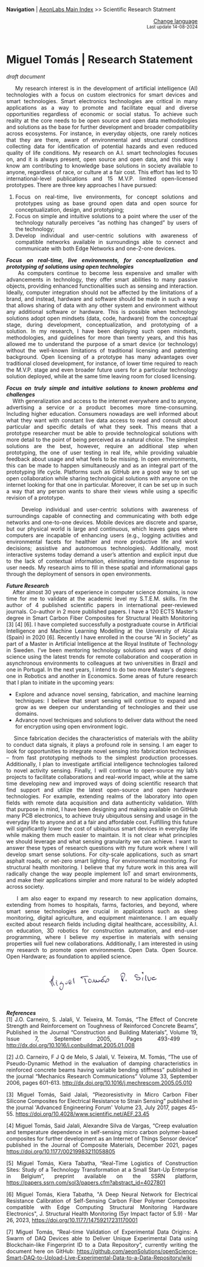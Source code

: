 **Navigation** | [AeonLabs Main Index](https://github.com/aeonSolutions/aeonSolutions/blob/main/aeonSolutions-Main-Index.md)  >> Scientific Research Statment


<div align="right">
 <a href="https://github-com.translate.goog/aeonSolutions/aeonSolutions/blob/main/Scientific_Research_Statment.md?_x_tr_sl=en&_x_tr_tl=nl&_x_tr_hl=en&_x_tr_pto=wapp">Change language</a> <br>
<sup>Last update 14-08-2024</sup> 
</div>

<br>

<div align="justify">

# Miguel Tomás | Research Statement
*draft document*

&nbsp;&nbsp;&nbsp; My research interest is in the development of artificial intelligence (AI) technologies with a focus on custom electronics for smart devices and smart technologies. Smart electronics technologies are critical in many applications as a way to promote and facilitate equal and diverse opportunities regardless of economic or social status. To achieve such reality at the core needs to be open source and open data methodologies and solutions as the base for further development and broader compatibility across ecosystems. For instance, in everyday objects, one rarely notices that they are there, aware of environmental and structural conditions collecting data for identification of potential hazards and even reduced quality of life conditions. My research on A.I. smart technologies focuses on, and it is always present, open source and open data, and this way I know am contributing to knowledge base solutions in society available to anyone, regardless of race, or culture at a fair cost. This effort has led to 10 international-level publications and 15 M.V.P. limited open-licensed prototypes. There are three key approaches I have pursued:
1.	Focus on real-time, live environments, for concept solutions and prototypes using as base ground open data and open source for conceptualization, design, and prototyping;
2.	Focus on simple and intuitive solutions to a point where the user of the technology naturally perceives “as nothing has changed” by users of the technology;
3.	Develop individual and user-centric solutions with awareness of compatible networks available in surroundings able to connect and communicate with both Edge Networks and one-2-one devices.

***Focus on real-time, live environments, for conceptualization and prototyping of solutions using open technologies*** <br>
&nbsp;&nbsp;&nbsp; As computers continue to become less expensive and smaller with advancements in technology, they offer smart abilities to many passive objects, providing enhanced functionalities such as sensing and interaction. Ideally, computer integration should not be affected by the limitations of a brand, and instead, hardware and software should be made in such a way  that allows sharing of data with any other system and environment without any additional software or hardware. This is possible when technology solutions adopt open mindsets (data, code, hardware) from the conceptual stage, during development, conceptualization, and prototyping of a solution. In my research, I have been deploying such open mindsets, methodologies, and guidelines for more than twenty years, and this has allowed me to understand the purpose of a smart device (or technology) without the well-known limitations of traditional licensing and patenting background. Open licensing of a prototype has many advantages over traditional closed development, for instance, of lower time required to reach the M.V.P. stage and even broader future users for a particular technology solution deployed, while at the same time leaving room for closed licensing.

***Focus on truly simple and intuitive solutions to known problems and challenges*** <br>
&nbsp;&nbsp;&nbsp; With generalization and access to the internet everywhere and to anyone, advertising a service or a product becomes more time-consuming. Including higher education. Consumers nowadays are well informed about what they want with constant live data access to read and consult about particular and specific details of what they seek. This means that a prototype researcher must be able to provide technological solutions with more detail to the point of being perceived as a natural choice. The simplest solutions are the best, however, require an additional step when prototyping, the one of user testing in real life, while providing valuable feedback about usage and what feels to be missing. In open environments, this can be made to happen simultaneously and as an integral part of the prototyping life cycle. Platforms such as GitHub are a good way to set up open collaboration while sharing technological solutions with anyone on the internet looking for that one in particular. Moreover, it can be set up in such a way that any person wants to share their views while using a specific revision of a prototype. 
  
&nbsp;&nbsp;&nbsp; Develop individual and user-centric solutions with awareness of surroundings capable of connecting and communicating with both edge networks and one-to-one devices.
Mobile devices are discrete and sparse, but our physical world is large and continuous, which leaves gaps where computers are incapable of enhancing users (e.g., logging activities and environmental facets for healthier and more productive life and work decisions; assistive and autonomous technologies). Additionally, most interactive systems today demand a user’s attention and explicit input due to the lack of contextual information, eliminating immediate response to user needs. My research aims to fill in these spatial and informational gaps through the deployment of sensors in open environments. 


***Future Research*** <br>
&nbsp;&nbsp;&nbsp; After almost 30 years of experience in computer science domains, is now time for me to validate at the academic level my S.T.E.M. skills. I’m the author of 4 published scientific papers in international peer-reviewed journals. Co-author in 2 more published papers. I have a 120 ECTS Master's degree in Smart Carbon Fiber Composites for Structural Health Monitoring [3] [4] [6]. I have completed successfully a postgraduate course in Artificial Intelligence and Machine Learning Modelling at the University of Alcala (Spain) in 2020 [6]. Recently I have enrolled in the course “AI in Society” as part of a Master in Artificial Intelligence at the Royal Institute of Technology in Sweden. I’ve been mentoring technology solutions and ways of doing science using the latest trends for remote collaboration and cooperation in asynchronous environments to colleagues at two universities in Brazil and one in Portugal. In the next years, I intend to do two more Master's degrees: one in Robotics and another in Economics.  Some areas of future research that I plan to initiate in the upcoming years: 
-	Explore and advance novel sensing, fabrication, and machine learning techniques: I believe that smart sensing will continue to expand and grow as we deepen our understanding of technologies and their use domains. 
-	Advance novel techniques and solutions to deliver data without the need for encryption using open environment logic.

&nbsp;&nbsp;&nbsp; Since fabrication decides the characteristics of materials with the ability to conduct data signals, it plays a profound role in sensing. I am eager to look for opportunities to integrate novel sensing into fabrication techniques – from fast prototyping methods to the simplest production processes. Additionally, I plan to investigate artificial intelligence technologies tailored to novel activity sensing. Finally, I will continue to open-source my lab’s projects to facilitate collaborations and real-world impact, while at the same time developing new and improved ways of doing scientific research that find support and utilize the latest open-source and open hardware technologies. For example, extending realms of the laboratory into open fields with remote data acquisition and data authenticity validation. With that purpose in mind, I have been designing and making available on GitHub many PCB electronics, to achieve truly ubiquitous sensing and usage in the everyday life to anyone and at a fair and affordable cost.
Fulfilling this future will significantly lower the cost of ubiquitous smart devices in everyday life while making them much easier to maintain. It is not clear what principles we should leverage and what sensing granularity we can achieve. I want to answer these types of research questions with my future work where I will develop smart sense solutions. For city-scale applications, such as smart asphalt roads, or net-zero smart lighting. For environmental monitoring. For structural health monitoring. I believe that my future work in this area will radically change the way people implement IoT and smart environments, and make their applications simpler and more natural to be widely adopted across society.

&nbsp;&nbsp;&nbsp; I am also eager to expand my research to new application domains, extending from homes to hospitals, farms, factories, and beyond, where smart sense technologies are crucial in applications such as sleep monitoring, digital agriculture, and equipment maintenance. I am equally excited about research fields including digital healthcare, accessibility, A.I. on education, 3D robotics for construction automation, and end-user programming, where I believe my expertise in materials with sensing properties will fuel new collaborations. Additionally, I am interested in using my research to promote open environments. Open Data. Open Source. Open Hardware; as foundation to applied science. 

<p align="center">
  <img height="70" src="https://github.com/aeonSolutions/aeonSolutions/blob/main/media/mtpsilva_signature.png">
</p>

<br>

***References*** <br>
[1]	J.O. Carneiro, S. Jalali, V. Teixeira, M. Tomás, “The Effect of Concrete Strength and Reinforcement on Toughness of Reinforced Concrete Beams”, Published in the Journal “Construction and Building Materials”, Volume 19, Issue 7, September 2005, Pages 493-499 - http://dx.doi.org/10.1016/j.conbuildmat.2005.01.008 

[2]	J.O. Carneiro, F J Q de Melo, S Jalali, V. Teixeira, M. Tomás, “The use of Pseudo-Dynamic Method in the evaluation of damping characteristics in reinforced concrete beams having variable bending stiffness” published in the journal “Mechanics Research Communications” Volume 33, September 2006, pages 601-613. http://dx.doi.org/10.1016/j.mechrescom.2005.05.010

[3]	Miguel Tomás, Said Jalali, “Piezoresistivity in Micro Carbon Fiber Silicone Composites for Electrical Resistance to Strain Sensing” published in the journal 'Advanced Engineering Forum' Volume 23, July 2017, pages 45-55. https://doi.org/10.4028/www.scientific.net/AEF.23.45

[4]	Miguel Tomás, Said Jalali, Alexandre Silva de Vargas, “Creep evaluation and temperature dependence in self-sensing micro carbon polymer-based composites for further development as an Internet of Things Sensor device” published in the Journal of Composite Materials, December 2021, pages https://doi.org/10.1177/00219983211058805

[5]	Miguel Tomás,  Kiera Tabatha,  “Real-Time Logistics of Construction Sites: Study of a Technology Transformation at a Small Start-Up Enterprise in Belgium”, preprint available on the SSRN platform, https://papers.ssrn.com/sol3/papers.cfm?abstract_id=4027801

[6]	Miguel Tomás, Kiera Tabatha, "A Deep Neural Network for Electrical Resistance Calibration of Self-Sensing Carbon Fiber Polymer Composites compatible with Edge Computing Structural Monitoring Hardware Electronics", J. Structural Health Monitoring (5yr Impact factor of 5.9) · Mar 26, 2023, https://doi.org/10.1177/14759217231170001

[7]	Miguel Tomás, “Real-time Validation of Experimental Data Origins: A Swarm of DAQ Devices able to Deliver Unique Experimental Data using Blockchain-like Fingerprint ID to a Data Repository”, currently writing the document here on GitHub:  https://github.com/aeonSolutions/openScience-Smart-DAQ-to-Upload-Live-Experimental-Data-to-a-Data-Repository/wiki


</div>
